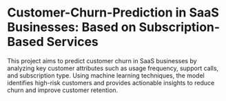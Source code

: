 # Customer-Churn-Prediction in SaaS Businesses: Based on Subscription-Based Services
This project aims to predict customer churn in SaaS businesses by analyzing key customer attributes such as usage frequency, support calls, and subscription type. Using machine learning techniques, the model identifies high-risk customers and provides actionable insights to reduce churn and improve customer retention.
